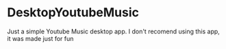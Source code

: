 # DesktopYoutubeMusic
Just a simple Youtube Music desktop app. I don't recomend using this app, it was made just for fun
